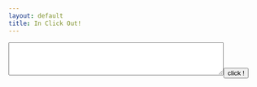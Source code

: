 ```yaml
---
layout: default
title: In Click Out!
---
```

<script type="text/python">
from browser import document

def echo(event):
    document["result"].innerHTML='<textarea rows="4" cols="100%">'+document["zone"].value+'</textarea>'

document["mybutton"].bind("click", echo)
</script>

<textarea id="zone" rows="4" cols="50"></textarea><button id="mybutton">click !</button>
<div id="result"></div>
